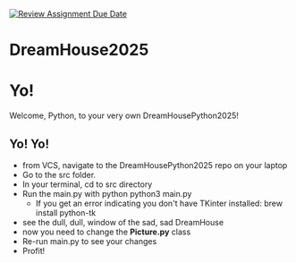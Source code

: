 [![Review Assignment Due Date](https://classroom.github.com/assets/deadline-readme-button-22041afd0340ce965d47ae6ef1cefeee28c7c493a6346c4f15d667ab976d596c.svg)](https://classroom.github.com/a/WwpCF2Qf)
# DreamHouse2025

# Yo!

Welcome, Python, to your very own DreamHousePython2025!

## Yo! Yo!

- from VCS, navigate to the DreamHousePython2025 repo on your laptop
- Go to the src folder.
- In your terminal, cd to src directory
- Run the main.py with python
    python3 main.py
  - If you get an error indicating you don't have TKinter installed:
    brew install python-tk
- see the dull, dull, window of the sad, sad DreamHouse
- now you need to change the **Picture.py** class
- Re-run main.py to see your changes
- Profit!
